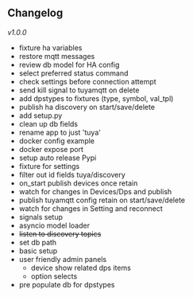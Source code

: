 Changelog
---------
_v1.0.0_
- fixture ha variables
- restore mqtt messages
- review db model for HA config
- select preferred status command
- check settings before connection attempt
- send kill signal to tuyamqtt on delete
- add dpstypes to fixtures (type, symbol, val_tpl)
- publish ha discovery on start/save/delete
- add setup.py
- clean up db fields
- rename app to just 'tuya'
- docker config example
- docker expose port
- setup auto release Pypi
- fixture for settings
- filter out id fields tuya/discovery
- on_start publish devices once retain
- watch for changes in Devices/Dps and publish
- publish tuyamqtt config retain on start/save/delete
- watch for changes in Setting and reconnect
- signals setup
- asyncio model loader
- ~~listen to discovery topics~~
- set db path
- basic setup
- user friendly admin panels
    - device show related dps items
    - option selects   
- pre populate db for dpstypes